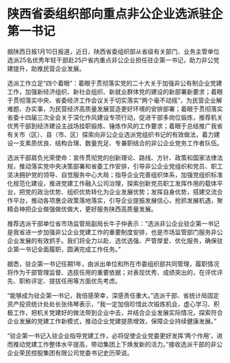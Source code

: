 # 陕西省委组织部向重点非公企业选派驻企第一书记

据陕西日报1月10日报道，近日，陕西省委组织部从省级有关部门、业务主管单位选派25名优秀年轻干部赴25户省内重点非公企业担任驻企第一书记，助力非公党建提升，助推民营企业发展。

选派工作立足“四个着眼”：着眼于贯彻落实党的二十大关于加强非公有制企业党建工作，加强新经济组织、新社会组织、新就业群体党的建设的新部署新要求；着眼于贯彻落实中央、省委经济工作会议关于切实落实“两个毫不动摇”，为民营企业解难题、办实事，为民营经济高质量发展营造更好环境的安排部署；着眼于贯彻落实省委十四届三次全会关于深化作风建设专项行动，促进干部多岗位锻炼，推荐机关优秀干部到经济建设主战场挂职锻炼、锤炼作风的工作要求；着眼于总结推广我省有关市（区）、县（市、区）探索向非公企业选派党组织书记的有效做法，着力建设一支素质优良、结构合理、数量充足、专兼职结合的非公企业党务工作者队伍。

选派干部肩负光荣使命：宣传贯彻党的创新理论、路线、方针、政策和国家法律法规，推动落实党中央决策部署和省委工作安排，引导非公企业党组织和党员、职工坚决拥护党的领导、自觉服务中心大局；指导企业完善组织体系，加强党组织标准化规范化建设，推进党建工作融入公司治理，探索创新党员职工发挥作用的载体平台，把党的政治优势、组织优势转化为企业发展优势；发挥自身优势，搭建交流合作平台，推动各项惠企政策落地落实，引导企业提振发展信心，抢抓发展机遇，聚精会神把企业做强做优做大，更好服务陕西高质量发展。

推荐选派干部单位省市场监管局副局长牛子仲表示：“选派非公企业驻企第一书记是我省进一步加强非公企业党建工作的重要制度安排，也是市场监管部门服务非公企业发展的有效抓手。我们将全力以赴、选优选强、严管厚爱、优化服务，确保驻企第一书记全面履职，圆满完成工作任务。”

据悉，驻企第一书记任期1年，由派出单位和所在市委组织部共同管理，履职情况将作为干部管理监督、选拔任用的重要依据；对表现优秀、成绩突出的，在评优评先、职称评定、提拔任用等方面优先考虑。

“能够成为驻企第一书记，我倍感荣幸，深感责任重大。”选派干部、省统计局固定资产投资统计处处长张伟琴表示，“我一定加倍珍惜此次锻炼机会，虚心学习、积极工作，把机关党建好的做法带到企业中去，并结合企业发展实际情况，探索符合企业发展的党建工作新模式，推动企业党建提质增效，保障企业持续健康发展。”

“驻企第一书记入驻企业指导党建工作，必将促使企业党委更好发挥‘两个作用’，进而推动党建工作整体水平提高，带动集团上下焕发新的活力。”接收选派干部的非公企业荣民控股集团有限公司党委书记史历荣说。

